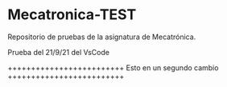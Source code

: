 # Mecatronica-TEST
Repositorio de pruebas de la asignatura de Mecatrónica.

Prueba del 21/9/21 del VsCode

+++++++++++++++++++++++++
Esto en un segundo cambio
+++++++++++++++++++++++++